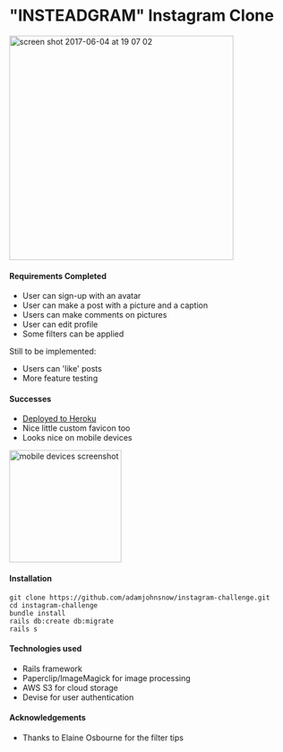 "INSTEADGRAM" Instagram Clone
=============================
<img width="400" alt="screen shot 2017-06-04 at 19 07 02" src="https://cloud.githubusercontent.com/assets/24992029/26764148/17a3b05e-4959-11e7-99ba-1eebbf497913.png">

#### Requirements Completed

* User can sign-up with an avatar
* User can make a post with a picture and a caption
* Users can make comments on pictures
* User can edit profile
* Some filters can be applied

Still to be implemented:
* Users can 'like' posts
* More feature testing

#### Successes

* [Deployed to Heroku](http://insteadgram.herokuapp.com)
* Nice little custom favicon too
* Looks nice on mobile devices
<img width="200" alt="mobile devices screenshot" src="https://cloud.githubusercontent.com/assets/24992029/26763306/b5baaee8-4948-11e7-96b6-3aa5ced65404.PNG">

#### Installation
```
git clone https://github.com/adamjohnsnow/instagram-challenge.git
cd instagram-challenge
bundle install
rails db:create db:migrate
rails s
```

#### Technologies used

* Rails framework
* Paperclip/ImageMagick for image processing
* AWS S3 for cloud storage
* Devise for user authentication

#### Acknowledgements

* Thanks to Elaine Osbourne for the filter tips
